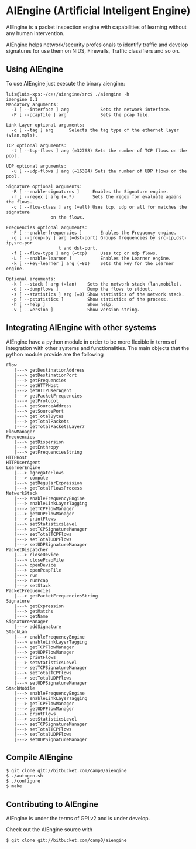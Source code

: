 AIEngine (Artificial Inteligent Engine)
=========

AIEngine is a packet inspection engine with capabilities of learning
without any human intervention.  

AIEngine helps network/security profesionals to identify traffic and develop
signatures for use them on NIDS, Firewalls, Traffic classifiers and so on.

Using AIEngine 
---------------

To use AIEngine just execute the binary aiengine:


	luis@luis-xps:~/c++/aiengine/src$ ./aiengine -h
	iaengine 0.1
	Mandatory arguments:
	  -I [ --interface ] arg            Sets the network interface.
	  -P [ --pcapfile ] arg             Sets the pcap file.

	Link Layer optional arguments:
	  -q [ --tag ] arg      Selects the tag type of the ethernet layer (vlan,mpls).

	TCP optional arguments:
	  -t [ --tcp-flows ] arg (=32768) Sets the number of TCP flows on the pool.

	UDP optional arguments:
	  -u [ --udp-flows ] arg (=16384) Sets the number of UDP flows on the pool.

	Signature optional arguments:
	  -R [ --enable-signatures ]     Enables the Signature engine.
	  -r [ --regex ] arg (=.*)       Sets the regex for evaluate agains the flows.
	  -c [ --flow-class ] arg (=all) Uses tcp, udp or all for matches the signature
					 on the flows.

	Frequencies optional arguments:
	  -F [ --enable-frequencies ]       Enables the Frequency engine.
	  -g [ --group-by ] arg (=dst-port) Groups frequencies by src-ip,dst-ip,src-por
					    t and dst-port.
	  -f [ --flow-type ] arg (=tcp)     Uses tcp or udp flows.
	  -L [ --enable-learner ]           Enables the Learner engine.
	  -k [ --key-learner ] arg (=80)    Sets the key for the Learner engine.

	Optional arguments:
	  -k [ --stack ] arg (=lan)    Sets the network stack (lan,mobile).
	  -d [ --dumpflows ]           Dump the flows to stdout.
	  -s [ --statistics ] arg (=0) Show statistics of the network stack.
	  -p [ --pstatistics ]         Show statistics of the process.
	  -h [ --help ]                Show help.
	  -v [ --version ]             Show version string.

Integrating AIEngine with other systems 
---------------------------------------

AIEngine have a python module in order to be more flexible in terms of integration with other systems and functionalities.
The main objects that the python module provide are the following

	Flow
	   |---> getDestinationAddress
	   |---> getDestinationPort
	   |---> getFrequencies
	   |---> getHTTPHost
	   |---> getHTTPUserAgent
	   |---> getPacketFrequencies
	   |---> getProtocol
	   |---> getSourceAddress
	   |---> getSourcePort
	   |---> getTotalBytes
	   |---> getTotalPackets
	   |---> getTotalPacketsLayer7
	FlowManager
	Frequencies
	   |---> getDispersion
	   |---> getEnthropy
	   |---> getFrequenciesString
	HTTPHost
	HTTPUserAgent
	LearnerEngine
	   |---> agregateFlows
	   |---> compute
	   |---> getRegularExpression
	   |---> getTotalFlowsProcess
	NetworkStack
	   |---> enableFrequencyEngine
	   |---> enableLinkLayerTagging
	   |---> getTCPFlowManager
	   |---> getUDPFlowManager
	   |---> printFlows
	   |---> setStatisticsLevel
	   |---> setTCPSignatureManager
	   |---> setTotalTCPFlows
	   |---> setTotalUDPFlows
	   |---> setUDPSignatureManager
	PacketDispatcher
	   |---> closeDevice
	   |---> closePcapFile
	   |---> openDevice
	   |---> openPcapFile
	   |---> run
	   |---> runPcap
	   |---> setStack
	PacketFrequencies
	   |---> getPacketFrequenciesString
	Signature
	   |---> getExpression
	   |---> getMatchs
	   |---> getName
	SignatureManager
	   |---> addSignature
	StackLan
	   |---> enableFrequencyEngine
	   |---> enableLinkLayerTagging
	   |---> getTCPFlowManager
	   |---> getUDPFlowManager
	   |---> printFlows
	   |---> setStatisticsLevel
	   |---> setTCPSignatureManager
	   |---> setTotalTCPFlows
	   |---> setTotalUDPFlows
	   |---> setUDPSignatureManager
	StackMobile
	   |---> enableFrequencyEngine
	   |---> enableLinkLayerTagging
	   |---> getTCPFlowManager
	   |---> getUDPFlowManager
	   |---> printFlows
	   |---> setStatisticsLevel
	   |---> setTCPSignatureManager
	   |---> setTotalTCPFlows
	   |---> setTotalUDPFlows
	   |---> setUDPSignatureManager


Compile AIEngine
----------------

    $ git clone git://bitbucket.com/camp0/aiengine
    $ ./autogen.sh
    $ ./configure
    $ make

Contributing to AIEngine 
-------------------------

AIEngine is under the terms of GPLv2 and is under develop.

Check out the AIEngine source with 

    $ git clone git://bitbucket.com/camp0/aiengine

